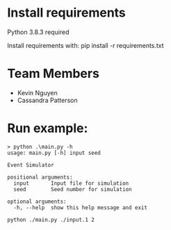 # Install requirements

Python 3.8.3 required

Install requirements with:
    pip install -r requirements.txt

# Team Members

- Kevin Nguyen
- Cassandra Patterson

# Run example:

```
> python .\main.py -h
usage: main.py [-h] input seed

Event Simulator

positional arguments:
  input       Input file for simulation
  seed        Seed number for simulation

optional arguments:
  -h, --help  show this help message and exit
```

```
python ./main.py ./input.1 2
```